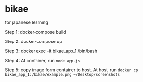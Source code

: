 # bikae
for japanese learning

Step 1: docker-compose build

Step 2: docker-compose up

Step 3: docker exec -it bikae_app_1 /bin/bash  

Step 4: At container, run
`node app.js`

Step 5: copy image form container to host. At host, run
`docker cp bikae_app_1:/bikae/example.png ~/Desktop/screenshots`
